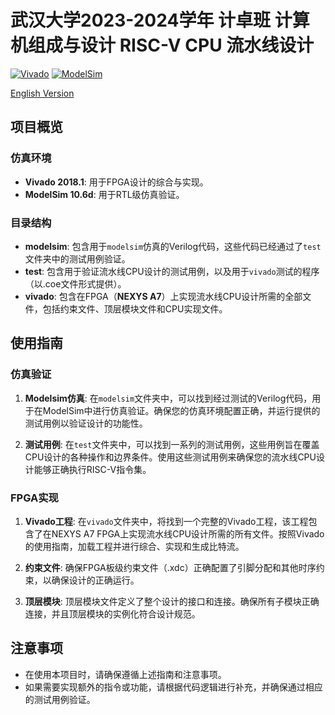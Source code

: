 # 武汉大学2023-2024学年 计卓班 计算机组成与设计 RISC-V CPU 流水线设计

[![Vivado](https://img.shields.io/badge/Vivado-2018.1-blue.svg)](https://www.xilinx.com/products/design-tools/vivado.html) [![ModelSim](https://img.shields.io/badge/ModelSim-10.6d-green.svg)](https://www.mentor.com/company/high-level_synthesis/modelsim)

[English Version](readme-en.md)

## 项目概览

### 仿真环境

- **Vivado 2018.1**: 用于FPGA设计的综合与实现。
- **ModelSim 10.6d**: 用于RTL级仿真验证。

### 目录结构

- **modelsim**: 包含用于`modelsim`仿真的Verilog代码，这些代码已经通过了`test`文件夹中的测试用例验证。
- **test**: 包含用于验证流水线CPU设计的测试用例，以及用于`vivado`测试的程序（以.coe文件形式提供）。
- **vivado**: 包含在FPGA（**NEXYS A7**）上实现流水线CPU设计所需的全部文件，包括约束文件、顶层模块文件和CPU实现文件。

## 使用指南

### 仿真验证

1. **Modelsim仿真**: 在`modelsim`文件夹中，可以找到经过测试的Verilog代码，用于在ModelSim中进行仿真验证。确保您的仿真环境配置正确，并运行提供的测试用例以验证设计的功能性。

2. **测试用例**: 在`test`文件夹中，可以找到一系列的测试用例，这些用例旨在覆盖CPU设计的各种操作和边界条件。使用这些测试用例来确保您的流水线CPU设计能够正确执行RISC-V指令集。

### FPGA实现

1. **Vivado工程**: 在`vivado`文件夹中，将找到一个完整的Vivado工程，该工程包含了在NEXYS A7 FPGA上实现流水线CPU设计所需的所有文件。按照Vivado的使用指南，加载工程并进行综合、实现和生成比特流。

2. **约束文件**: 确保FPGA板级约束文件（.xdc）正确配置了引脚分配和其他时序约束，以确保设计的正确运行。

3. **顶层模块**: 顶层模块文件定义了整个设计的接口和连接。确保所有子模块正确连接，并且顶层模块的实例化符合设计规范。

## 注意事项

- 在使用本项目时，请确保遵循上述指南和注意事项。
- 如果需要实现额外的指令或功能，请根据代码逻辑进行补充，并确保通过相应的测试用例验证。
